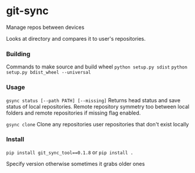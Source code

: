 # git-sync
Manage repos between devices

Looks at directory and compares it to user's repositories.

### Building
Commands to make source and build wheel
```python setup.py sdist```
```python setup.py bdist_wheel --universal```

### Usage
```gsync status [--path PATH] [--missing]```
Returns head status and save status
of local repositories. Remote repository symmetry too between
local folders and remote repositories if missing flag enabled.

```gsync clone```
Clone any repositories user repositories that don't exist locally

### Install
```pip install git_sync_tool==0.1.8```
or
```pip install .```

Specify version otherwise sometimes it grabs older ones
